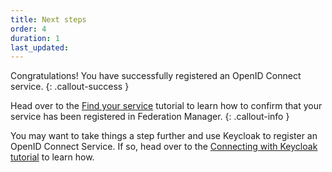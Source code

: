 ```yaml
---
title: Next steps
order: 4
duration: 1
last_updated:
---
```


Congratulations! You have successfully registered an OpenID Connect service.
{: .callout-success }

Head over to the [Find your service](/find-your-registered-services/01-overview) tutorial to learn how to confirm that your service has been registered in Federation Manager.
{: .callout-info }

You may want to take things a step further and use Keycloak to register an OpenID Connect Service. If so, head over to the [Connecting with Keycloak tutorial](/connect-with-keycloak/01-overview) to learn how.